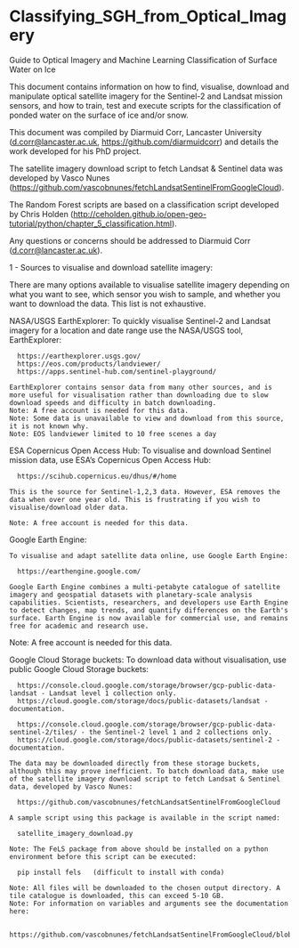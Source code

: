# Classifying_SGH_from_Optical_Imagery
Guide to Optical Imagery and Machine Learning Classification of Surface Water on Ice

This document contains information on how to find, visualise, download and manipulate optical satellite imagery for the Sentinel-2 and Landsat mission sensors, and how to train, test and execute scripts for the classification of ponded water on the surface of ice and/or snow.

This document was compiled by Diarmuid Corr, Lancaster University (d.corr@lancaster.ac.uk, https://github.com/diarmuidcorr) and details the work developed for his PhD project.

The satellite imagery download script to fetch Landsat & Sentinel data was developed by Vasco Nunes (https://github.com/vascobnunes/fetchLandsatSentinelFromGoogleCloud).

The Random Forest scripts are based on a classification script developed by Chris Holden (http://ceholden.github.io/open-geo-tutorial/python/chapter_5_classification.html).

Any questions or concerns should be addressed to Diarmuid Corr (d.corr@lancaster.ac.uk).

1 - Sources to visualise and download satellite imagery:

  There are many options available to visualise satellite imagery depending on what you want to see, which sensor you wish to sample, and whether you want to download the data. This list is not exhaustive.
  
  NASA/USGS EarthExplorer:
    To quickly visualise Sentinel-2 and Landsat imagery for a location and date range use the NASA/USGS tool, EarthExplorer:
      
      https://earthexplorer.usgs.gov/
      https://eos.com/products/landviewer/
      https://apps.sentinel-hub.com/sentinel-playground/
  
    EarthExplorer contains sensor data from many other sources, and is more useful for visualisation rather than downloading due to slow download speeds and difficulty in batch downloading. 
    Note: A free account is needed for this data. 
    Note: Some data is unavailable to view and download from this source, it is not known why. 
    Note: EOS landviewer limited to 10 free scenes a day


  ESA Copernicus Open Access Hub:
    To visualise and download Sentinel mission data, use ESA’s Copernicus Open Access Hub:
    
      https://scihub.copernicus.eu/dhus/#/home 
    
    This is the source for Sentinel-1,2,3 data. However, ESA removes the data when over one year old. This is frustrating if you wish to visualise/download older data.
    
    Note: A free account is needed for this data. 

  Google Earth Engine:

    To visualise and adapt satellite data online, use Google Earth Engine:

      https://earthengine.google.com/

    Google Earth Engine combines a multi-petabyte catalogue of satellite imagery and geospatial datasets with planetary-scale analysis capabilities. Scientists, researchers, and developers use Earth Engine to detect changes, map trends, and quantify differences on the Earth's surface. Earth Engine is now available for commercial use, and remains free for academic and research use.

  Note: A free account is needed for this data.

  Google Cloud Storage buckets:
    To download data without visualisation, use public Google Cloud Storage buckets:

      https://console.cloud.google.com/storage/browser/gcp-public-data-landsat - Landsat level 1 collection only.
      https://cloud.google.com/storage/docs/public-datasets/landsat - documentation.

      https://console.cloud.google.com/storage/browser/gcp-public-data-sentinel-2/tiles/ - the Sentinel-2 level 1 and 2 collections only.
      https://cloud.google.com/storage/docs/public-datasets/sentinel-2 - documentation.
       
    The data may be downloaded directly from these storage buckets, although this may prove inefficient. To batch download data, make use of the satellite imagery download script to fetch Landsat & Sentinel data, developed by Vasco Nunes:
    
      https://github.com/vascobnunes/fetchLandsatSentinelFromGoogleCloud
      
    A sample script using this package is available in the script named:
    
      satellite_imagery_download.py 
      
    Note: The FeLS package from above should be installed on a python environment before this script can be executed:
    
      pip install fels   (difficult to install with conda)
      
    Note: All files will be downloaded to the chosen output directory. A tile catalogue is downloaded, this can exceed 5-10 GB. 
    Note: For information on variables and arguments see the documentation here:

      https://github.com/vascobnunes/fetchLandsatSentinelFromGoogleCloud/blob/master/README.md

    


    
